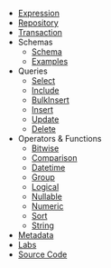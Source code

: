 - [Expression](https://github.com/FlavioLionelRita/lambdaorm/wiki/Expression)
- [Repository](https://github.com/FlavioLionelRita/lambdaorm/wiki/Repository)
- [Transaction](https://github.com/FlavioLionelRita/lambdaorm/wiki/Transaction)
- Schemas
	- [Schema](https://github.com/FlavioLionelRita/lambdaorm/wiki/Schema)
	- [Examples](https://github.com/FlavioLionelRita/lambdaorm/wiki/Schema-Examples)
- Queries
	- [Select](https://github.com/FlavioLionelRita/lambdaorm/wiki/Select)
	- [Include](https://github.com/FlavioLionelRita/lambdaorm/wiki/Include)
	- [BulkInsert](https://github.com/FlavioLionelRita/lambdaorm/wiki/BulkInsert)
	- [Insert](https://github.com/FlavioLionelRita/lambdaorm/wiki/Insert)
	- [Update](https://github.com/FlavioLionelRita/lambdaorm/wiki/Update)
	- [Delete](https://github.com/FlavioLionelRita/lambdaorm/wiki/Delete)
- Operators & Functions
	- [Bitwise](https://github.com/FlavioLionelRita/lambdaorm/wiki/Bitwise)
	- [Comparison](https://github.com/FlavioLionelRita/lambdaorm/wiki/Comparison)
	- [Datetime](https://github.com/FlavioLionelRita/lambdaorm/wiki/Datetime)
	- [Group](https://github.com/FlavioLionelRita/lambdaorm/wiki/Group)
	- [Logical](https://github.com/FlavioLionelRita/lambdaorm/wiki/Logical)
	- [Nullable](https://github.com/FlavioLionelRita/lambdaorm/wiki/Nullable)
	- [Numeric](https://github.com/FlavioLionelRita/lambdaorm/wiki/Numeric)
	- [Sort](https://github.com/FlavioLionelRita/lambdaorm/wiki/Sort)
	- [String](https://github.com/FlavioLionelRita/lambdaorm/wiki/String)
- [Metadata](https://github.com/FlavioLionelRita/lambdaorm/wiki/Metadata)
- [Labs](https://github.com/FlavioLionelRita/lambdaorm/wiki/Labs)
- [Source Code](https://github.com/FlavioLionelRita/lambdaorm/blob/main/doc/source/README.md)
